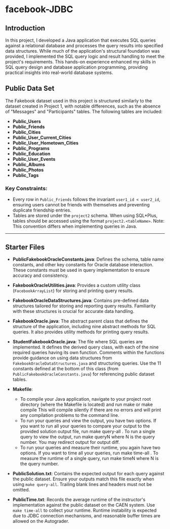 # facebook-JDBC

## Introduction
In this project, I developed a Java application that executes SQL queries against a relational database and processes the query results into specified data structures. While much of the application's structural foundation was provided, I implemented the SQL query logic and result handling to meet the project's requirements. This hands-on experience enhanced my skills in SQL query design and database application programming, providing practical insights into real-world database systems.

## Public Data Set
The Fakebook dataset used in this project is structured similarly to the dataset created in Project 1, with notable differences, such as the absence of "Messages" and "Participants" tables. The following tables are included:

- **Public_Users**
- **Public_Friends**
- **Public_Cities**
- **Public_User_Current_Cities**
- **Public_User_Hometown_Cities**
- **Public_Programs**
- **Public_Education**
- **Public_User_Events**
- **Public_Albums**
- **Public_Photos**
- **Public_Tags**

### Key Constraints:
- Every row in `Public_Friends` follows the invariant `user1_id < user2_id`, ensuring users cannot be friends with themselves and preventing duplicate friendship entries.
- Tables are stored under the `project2` schema. When using SQL*Plus, tables should be accessed using the format `project2.<tableName>`. Note: This convention differs when implementing queries in Java.

---
## Starter Files
- **PublicFakebookOracleConstants.java**: Defines the schema, table name constants, and other key constants for Oracle database interaction. These constants must be used in query implementation to ensure accuracy and consistency.

- **FakebookOracleUtilities.java**: Provides a custom utility class (`FacebookArrayList`) for storing and printing query results.

- **FakebookOracleDataStructures.java**: Contains pre-defined data structures tailored for storing and reporting query results. Familiarity with these structures is crucial for accurate data handling.

- **FakebookOracle.java**: The abstract parent class that defines the structure of the application, including nine abstract methods for SQL queries. It also provides utility methods for printing query results.

- **StudentFakebookOracle.java**: The file where SQL queries are implemented. It defines the derived query class, with each of the nine required queries having its own function. Comments within the functions provide guidance on using data structures from `FakebookOracleDataStructures.java` and structuring queries. Use the 11 constants defined at the bottom of this class (from `PublicFakebookOracleConstants.java`) for referencing public dataset tables.

- **Makefile**:
  * To compile your Java application, navigate to your project root directory (where the Makefile is located) and run make or make compile This will compile silently if there are no errors and will print any compilation problems to the command line.
  * To run your queries and view the output, you have two options. If you want to run all your queries to compare your output to the
 provided solution output file, run make query-all . To run a single query to view the output, run make queryN where N is the query
 number. You may redirect output for output diff.
  * To run your queries and measure their runtime, you again have two options. If you want to time all your queries, run make time-all .
 To measure the runtime of a single query, run make timeN where N is the query number.

- **PublicSolution.txt**: Contains the expected output for each query against the public dataset. Ensure your outputs match this file exactly when using `make query-all`. Trailing blank lines and headers must not be omitted.

- **PublicTime.txt**: Records the average runtime of the instructor's implementation against the public dataset on the CAEN system. Use `make time-all` to collect your runtime. Runtime instability is expected due to JDBC connection mechanisms, and reasonable buffer times are allowed on the Autograder.

